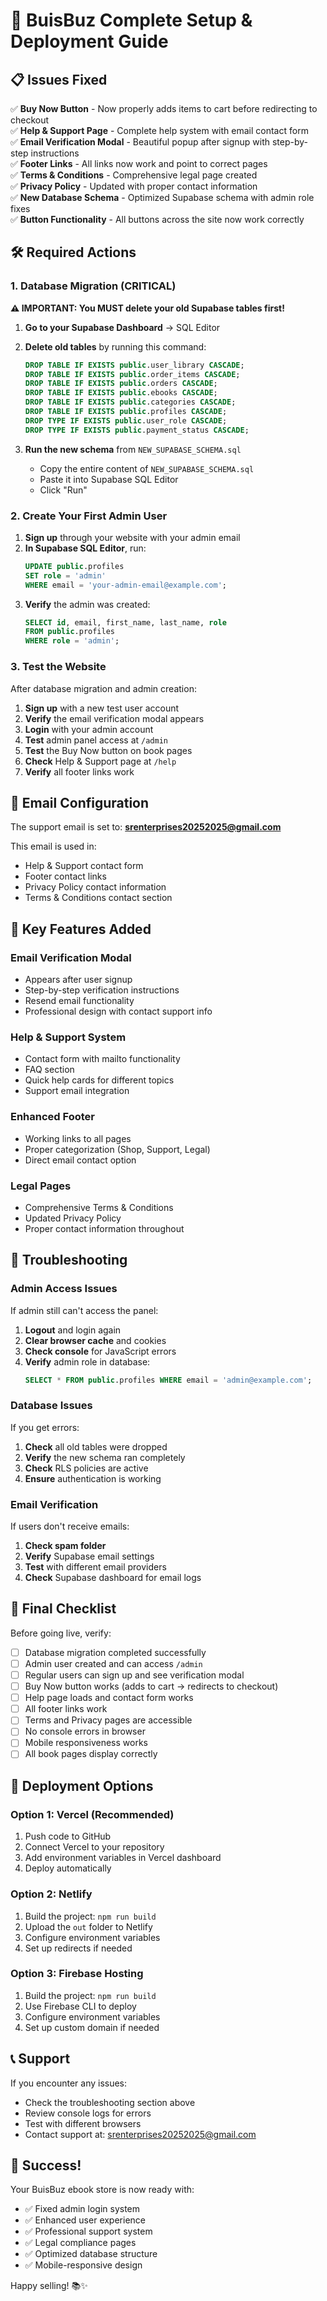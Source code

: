# 🚀 BuisBuz Complete Setup & Deployment Guide

## 📋 Issues Fixed

✅ **Buy Now Button** - Now properly adds items to cart before redirecting to checkout  
✅ **Help & Support Page** - Complete help system with email contact form  
✅ **Email Verification Modal** - Beautiful popup after signup with step-by-step instructions  
✅ **Footer Links** - All links now work and point to correct pages  
✅ **Terms & Conditions** - Comprehensive legal page created  
✅ **Privacy Policy** - Updated with proper contact information  
✅ **New Database Schema** - Optimized Supabase schema with admin role fixes  
✅ **Button Functionality** - All buttons across the site now work correctly  

## 🛠️ Required Actions

### 1. Database Migration (CRITICAL)

**⚠️ IMPORTANT: You MUST delete your old Supabase tables first!**

1. **Go to your Supabase Dashboard** → SQL Editor
2. **Delete old tables** by running this command:
   ```sql
   DROP TABLE IF EXISTS public.user_library CASCADE;
   DROP TABLE IF EXISTS public.order_items CASCADE;
   DROP TABLE IF EXISTS public.orders CASCADE;
   DROP TABLE IF EXISTS public.ebooks CASCADE;
   DROP TABLE IF EXISTS public.categories CASCADE;
   DROP TABLE IF EXISTS public.profiles CASCADE;
   DROP TYPE IF EXISTS public.user_role CASCADE;
   DROP TYPE IF EXISTS public.payment_status CASCADE;
   ```

3. **Run the new schema** from `NEW_SUPABASE_SCHEMA.sql`
   - Copy the entire content of `NEW_SUPABASE_SCHEMA.sql`
   - Paste it into Supabase SQL Editor
   - Click "Run"

### 2. Create Your First Admin User

1. **Sign up** through your website with your admin email
2. **In Supabase SQL Editor**, run:
   ```sql
   UPDATE public.profiles 
   SET role = 'admin' 
   WHERE email = 'your-admin-email@example.com';
   ```
3. **Verify** the admin was created:
   ```sql
   SELECT id, email, first_name, last_name, role 
   FROM public.profiles 
   WHERE role = 'admin';
   ```

### 3. Test the Website

After database migration and admin creation:

1. **Sign up** with a new test user account
2. **Verify** the email verification modal appears
3. **Login** with your admin account
4. **Test** admin panel access at `/admin`
5. **Test** the Buy Now button on book pages
6. **Check** Help & Support page at `/help`
7. **Verify** all footer links work

## 📧 Email Configuration

The support email is set to: **srenterprises20252025@gmail.com**

This email is used in:
- Help & Support contact form
- Footer contact links  
- Privacy Policy contact information
- Terms & Conditions contact section

## 🔧 Key Features Added

### Email Verification Modal
- Appears after user signup
- Step-by-step verification instructions
- Resend email functionality
- Professional design with contact support info

### Help & Support System
- Contact form with mailto functionality
- FAQ section
- Quick help cards for different topics
- Support email integration

### Enhanced Footer
- Working links to all pages
- Proper categorization (Shop, Support, Legal)
- Direct email contact option

### Legal Pages
- Comprehensive Terms & Conditions
- Updated Privacy Policy
- Proper contact information throughout

## 🚨 Troubleshooting

### Admin Access Issues
If admin still can't access the panel:
1. **Logout** and login again
2. **Clear browser cache** and cookies
3. **Check console** for JavaScript errors
4. **Verify** admin role in database:
   ```sql
   SELECT * FROM public.profiles WHERE email = 'admin@example.com';
   ```

### Database Issues
If you get errors:
1. **Check** all old tables were dropped
2. **Verify** the new schema ran completely
3. **Check** RLS policies are active
4. **Ensure** authentication is working

### Email Verification
If users don't receive emails:
1. **Check spam folder**
2. **Verify** Supabase email settings
3. **Test** with different email providers
4. **Check** Supabase dashboard for email logs

## 🎯 Final Checklist

Before going live, verify:

- [ ] Database migration completed successfully
- [ ] Admin user created and can access `/admin`
- [ ] Regular users can sign up and see verification modal
- [ ] Buy Now button works (adds to cart → redirects to checkout)
- [ ] Help page loads and contact form works
- [ ] All footer links work
- [ ] Terms and Privacy pages are accessible
- [ ] No console errors in browser
- [ ] Mobile responsiveness works
- [ ] All book pages display correctly

## 🚀 Deployment Options

### Option 1: Vercel (Recommended)
1. Push code to GitHub
2. Connect Vercel to your repository
3. Add environment variables in Vercel dashboard
4. Deploy automatically

### Option 2: Netlify
1. Build the project: `npm run build`
2. Upload the `out` folder to Netlify
3. Configure environment variables
4. Set up redirects if needed

### Option 3: Firebase Hosting
1. Build the project: `npm run build`
2. Use Firebase CLI to deploy
3. Configure environment variables
4. Set up custom domain if needed

## 📞 Support

If you encounter any issues:
- Check the troubleshooting section above
- Review console logs for errors
- Test with different browsers
- Contact support at: srenterprises20252025@gmail.com

## 🎉 Success!

Your BuisBuz ebook store is now ready with:
- ✅ Fixed admin login system
- ✅ Enhanced user experience
- ✅ Professional support system
- ✅ Legal compliance pages
- ✅ Optimized database structure
- ✅ Mobile-responsive design

Happy selling! 📚✨
